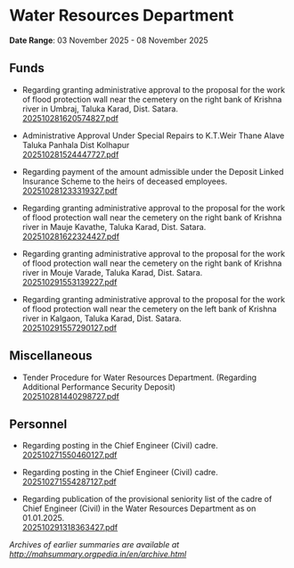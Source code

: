 # Water Resources Department

**Date Range**: 03 November 2025 - 08 November 2025


## Funds
- Regarding granting administrative approval to the proposal for the work of flood protection wall near the cemetery on the right bank of Krishna river in Umbraj, Taluka Karad, Dist. Satara.\
  [202510281620574827.pdf](https://gr.maharashtra.gov.in/Site/Upload/Government%20Resolutions/English/202510281620574827.pdf)

- Administrative Approval Under Special Repairs to K.T.Weir Thane Alave Taluka Panhala Dist Kolhapur\
  [202510281524447727.pdf](https://gr.maharashtra.gov.in/Site/Upload/Government%20Resolutions/English/202510281524447727.pdf)

- Regarding payment of the amount admissible under the Deposit Linked Insurance Scheme to the heirs of deceased employees.\
  [202510281233319327.pdf](https://gr.maharashtra.gov.in/Site/Upload/Government%20Resolutions/English/202510281233319327.pdf)

- Regarding granting administrative approval to the proposal for the work of flood protection wall near the cemetery on the right bank of Krishna river in Mauje Kavathe, Taluka Karad, Dist. Satara.\
  [202510281622324427.pdf](https://gr.maharashtra.gov.in/Site/Upload/Government%20Resolutions/English/202510281622324427.pdf)

- Regarding granting administrative approval to the proposal for the work of flood protection wall near the cemetery on the right bank of Krishna river in Mouje Varade, Taluka Karad, Dist. Satara.\
  [202510291553139227.pdf](https://gr.maharashtra.gov.in/Site/Upload/Government%20Resolutions/English/202510291553139227.pdf)

- Regarding granting administrative approval to the proposal for the work of flood protection wall near the cemetery on the left bank of Krishna river in Kalgaon, Taluka Karad, Dist. Satara.\
  [202510291557290127.pdf](https://gr.maharashtra.gov.in/Site/Upload/Government%20Resolutions/English/202510291557290127.pdf)

## Miscellaneous
- Tender Procedure for Water Resources Department. (Regarding Additional Performance Security Deposit)\
  [202510281440298727.pdf](https://gr.maharashtra.gov.in/Site/Upload/Government%20Resolutions/English/202510281440298727.pdf)

## Personnel
- Regarding posting in the Chief Engineer (Civil) cadre.\
  [202510271550460127.pdf](https://gr.maharashtra.gov.in/Site/Upload/Government%20Resolutions/English/202510271550460127.pdf)

- Regarding posting in the Chief Engineer (Civil) cadre.\
  [202510271554287127.pdf](https://gr.maharashtra.gov.in/Site/Upload/Government%20Resolutions/English/202510271554287127.pdf)

- Regarding publication of the provisional seniority list of the cadre of Chief Engineer (Civil) in the Water Resources Department as on 01.01.2025.\
  [202510291318363427.pdf](https://gr.maharashtra.gov.in/Site/Upload/Government%20Resolutions/English/202510291318363427.pdf)


*Archives of earlier summaries are available at http://mahsummary.orgpedia.in/en/archive.html*